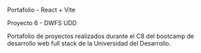 Portafolio - React + Vite

Proyecto 6 - DWFS UDD

Portafolio de proyectos realizados durante el C8 del bootcamp de desarrollo web full stack de la Universidad del Desarrollo.








